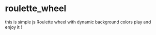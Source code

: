 # roulette_wheel
this is simple js Roulette wheel with dynamic background colors
play and enjoy it !
